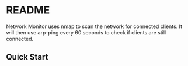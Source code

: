 # README

Network Monitor uses nmap to scan the network for connected clients. It will then use arp-ping every 60 seconds to check if clients are still connected.

## Quick Start

